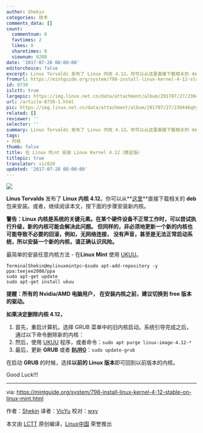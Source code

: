 ```yaml
---
author: Shekin
categories: 技术
comments_data: []
count:
  commentnum: 0
  favtimes: 2
  likes: 0
  sharetimes: 0
  viewnum: 6208
date: '2017-07-28 08:00:00'
editorchoice: false
excerpt: Linus Torvalds 发布了 Linux 内核 4.12。你可以从这里直接下载相关的 deb 包来安装。或者，继续阅读本文，按下面的步骤安装新内核。
fromurl: https://mintguide.org/system/798-install-linux-kernel-4-12-stable-on-linux-mint.html
id: 8730
islctt: true
largepic: https://img.linux.net.cn/data/attachment/album/201707/27/230446qhytdigtz2t6kfn0.jpg
url: /article-8730-1.html
pic: https://img.linux.net.cn/data/attachment/album/201707/27/230446qhytdigtz2t6kfn0.jpg.thumb.jpg
related: []
reviewer: ''
selector: ''
summary: Linus Torvalds 发布了 Linux 内核 4.12。你可以从这里直接下载相关的 deb 包来安装。或者，继续阅读本文，按下面的步骤安装新内核。
tags:
- 内核
thumb: false
title: 在 Linux Mint 安装 Linux Kernel 4.12（稳定版）
titlepic: true
translator: vic020
updated: '2017-07-28 08:00:00'
---
```


![](https://img.linux.net.cn/data/attachment/album/201707/27/230446qhytdigtz2t6kfn0.jpg)


**Linus Torvalds** 发布了 **Linux 内核 4.12**。你可以从**[这里](https://mintguide.org/engine/dude/index/leech_out.php?a%3AaHR0cDovL2tlcm5lbC51YnVudHUuY29tL35rZXJuZWwtcHBhL21haW5saW5lL3Y0LjEyLw%3D%3D)**直接下载相关的 **deb** 包来安装。或者，继续阅读本文，按下面的步骤安装新内核。


**警告：Linux 内核是系统的关键元素。在某个硬件设备不正常工作时，可以尝试执行升级，新的内核可能会解决此问题。 但同样的，非必须地更新一个新的内核也可能导致不必要的回滚，例如，无网络连接， 没有声音，甚至是无法正常启动系统，所以安装一个新的内核，请正确认识风险。**


最简单的安装任意内核方法 - 在**Linux Mint** 使用 [UKUU](https://mintguide.org/tools/691-ukuu-ubuntu-kernel-upgrade-utility.html)。



```
TerminalShekin@mylinuxmintpc~$sudo apt-add-repository -y ppa:teejee2008/ppa 
sudo apt-get update
sudo apt-get install ukuu

```

**提醒：所有的 Nvidia/AMD 电脑用户， 在安装内核之前，建议切换到 free 版本的驱动。**


**如果决定删除内核 4.12，**


1. 首先，重启计算机，选择 GRUB 菜单中的旧内核启动。系统引导完成之后，通过以下命令删除新的内核：
2. 然后，使用 [UKUU](https://mintguide.org/tools/691-ukuu-ubuntu-kernel-upgrade-utility.html) 程序，或者命令：`sudo apt purge linux-image-4.12-*`
3. 最后，更新 **GRUB** 或者 **[BURG](https://mintguide.org/effects/716-burg-graphical-bootloader-install-to-linux-mint.html)**：`sudo update-grub`


在启动 **GRUB** 的时候，选择**以前的 Linux 版本**即可回到以前版本的内核。


Good Luck!!!




---


via: <https://mintguide.org/system/798-install-linux-kernel-4-12-stable-on-linux-mint.html>


作者：[Shekin](https://mintguide.org/user/Shekin/) 译者：[VicYu](https://vicyu.com) 校对：[wxy](https://github.com/wxy)


本文由 [LCTT](https://github.com/LCTT/TranslateProject) 原创编译，[Linux中国](https://linux.cn/) 荣誉推出